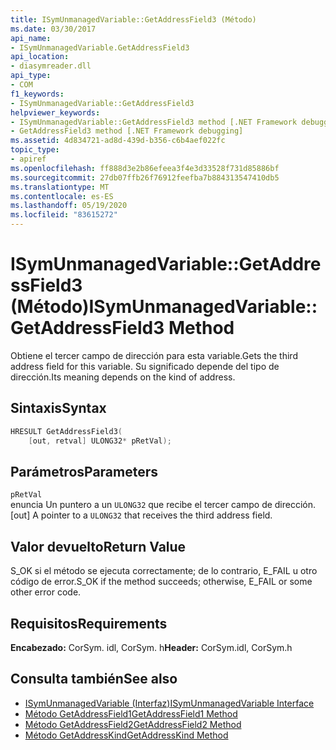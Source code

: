 ```yaml
---
title: ISymUnmanagedVariable::GetAddressField3 (Método)
ms.date: 03/30/2017
api_name:
- ISymUnmanagedVariable.GetAddressField3
api_location:
- diasymreader.dll
api_type:
- COM
f1_keywords:
- ISymUnmanagedVariable::GetAddressField3
helpviewer_keywords:
- ISymUnmanagedVariable::GetAddressField3 method [.NET Framework debugging]
- GetAddressField3 method [.NET Framework debugging]
ms.assetid: 4d834721-ad8d-439d-b356-c6b4aef022fc
topic_type:
- apiref
ms.openlocfilehash: ff888d3e2b86efeea3f4e3d33528f731d85886bf
ms.sourcegitcommit: 27db07ffb26f76912feefba7b884313547410db5
ms.translationtype: MT
ms.contentlocale: es-ES
ms.lasthandoff: 05/19/2020
ms.locfileid: "83615272"
---
```

# <a name="isymunmanagedvariablegetaddressfield3-method"></a><span data-ttu-id="70e49-102">ISymUnmanagedVariable::GetAddressField3 (Método)</span><span class="sxs-lookup"><span data-stu-id="70e49-102">ISymUnmanagedVariable::GetAddressField3 Method</span></span>
<span data-ttu-id="70e49-103">Obtiene el tercer campo de dirección para esta variable.</span><span class="sxs-lookup"><span data-stu-id="70e49-103">Gets the third address field for this variable.</span></span> <span data-ttu-id="70e49-104">Su significado depende del tipo de dirección.</span><span class="sxs-lookup"><span data-stu-id="70e49-104">Its meaning depends on the kind of address.</span></span>  
  
## <a name="syntax"></a><span data-ttu-id="70e49-105">Sintaxis</span><span class="sxs-lookup"><span data-stu-id="70e49-105">Syntax</span></span>  
  
```cpp  
HRESULT GetAddressField3(  
    [out, retval] ULONG32* pRetVal);  
```  
  
## <a name="parameters"></a><span data-ttu-id="70e49-106">Parámetros</span><span class="sxs-lookup"><span data-stu-id="70e49-106">Parameters</span></span>  
 `pRetVal`  
 <span data-ttu-id="70e49-107">enuncia Un puntero a un `ULONG32` que recibe el tercer campo de dirección.</span><span class="sxs-lookup"><span data-stu-id="70e49-107">[out] A pointer to a `ULONG32` that receives the third address field.</span></span>  
  
## <a name="return-value"></a><span data-ttu-id="70e49-108">Valor devuelto</span><span class="sxs-lookup"><span data-stu-id="70e49-108">Return Value</span></span>  
 <span data-ttu-id="70e49-109">S_OK si el método se ejecuta correctamente; de lo contrario, E_FAIL u otro código de error.</span><span class="sxs-lookup"><span data-stu-id="70e49-109">S_OK if the method succeeds; otherwise, E_FAIL or some other error code.</span></span>  
  
## <a name="requirements"></a><span data-ttu-id="70e49-110">Requisitos</span><span class="sxs-lookup"><span data-stu-id="70e49-110">Requirements</span></span>  
 <span data-ttu-id="70e49-111">**Encabezado:** CorSym. idl, CorSym. h</span><span class="sxs-lookup"><span data-stu-id="70e49-111">**Header:** CorSym.idl, CorSym.h</span></span>  
  
## <a name="see-also"></a><span data-ttu-id="70e49-112">Consulta también</span><span class="sxs-lookup"><span data-stu-id="70e49-112">See also</span></span>

- [<span data-ttu-id="70e49-113">ISymUnmanagedVariable (Interfaz)</span><span class="sxs-lookup"><span data-stu-id="70e49-113">ISymUnmanagedVariable Interface</span></span>](isymunmanagedvariable-interface.md)
- [<span data-ttu-id="70e49-114">Método GetAddressField1</span><span class="sxs-lookup"><span data-stu-id="70e49-114">GetAddressField1 Method</span></span>](isymunmanagedvariable-getaddressfield1-method.md)
- [<span data-ttu-id="70e49-115">Método GetAddressField2</span><span class="sxs-lookup"><span data-stu-id="70e49-115">GetAddressField2 Method</span></span>](isymunmanagedvariable-getaddressfield2-method.md)
- [<span data-ttu-id="70e49-116">Método GetAddressKind</span><span class="sxs-lookup"><span data-stu-id="70e49-116">GetAddressKind Method</span></span>](isymunmanagedvariable-getaddresskind-method.md)
